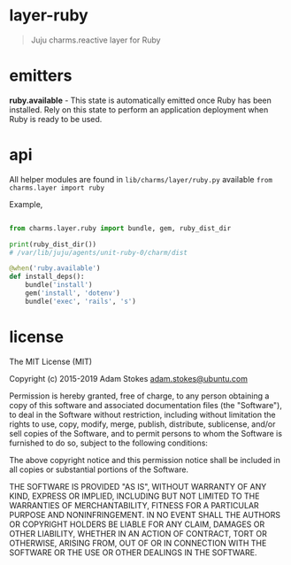 # layer-ruby
> Juju charms.reactive layer for Ruby

# emitters

**ruby.available** - This state is automatically emitted once Ruby has been
installed. Rely on this state to perform an application deployment when Ruby
is ready to be used.

# api

All helper modules are found in `lib/charms/layer/ruby.py` available `from charms.layer import ruby`

Example,

```python

from charms.layer.ruby import bundle, gem, ruby_dist_dir

print(ruby_dist_dir())
# /var/lib/juju/agents/unit-ruby-0/charm/dist

@when('ruby.available')
def install_deps():
    bundle('install')
    gem('install', 'dotenv')
    bundle('exec', 'rails', 's')

```

# license

The MIT License (MIT)

Copyright (c) 2015-2019 Adam Stokes <adam.stokes@ubuntu.com>

Permission is hereby granted, free of charge, to any person obtaining a copy
of this software and associated documentation files (the "Software"), to deal
in the Software without restriction, including without limitation the rights
to use, copy, modify, merge, publish, distribute, sublicense, and/or sell
copies of the Software, and to permit persons to whom the Software is
furnished to do so, subject to the following conditions:

The above copyright notice and this permission notice shall be included in
all copies or substantial portions of the Software.

THE SOFTWARE IS PROVIDED "AS IS", WITHOUT WARRANTY OF ANY KIND, EXPRESS OR
IMPLIED, INCLUDING BUT NOT LIMITED TO THE WARRANTIES OF MERCHANTABILITY,
FITNESS FOR A PARTICULAR PURPOSE AND NONINFRINGEMENT. IN NO EVENT SHALL THE
AUTHORS OR COPYRIGHT HOLDERS BE LIABLE FOR ANY CLAIM, DAMAGES OR OTHER
LIABILITY, WHETHER IN AN ACTION OF CONTRACT, TORT OR OTHERWISE, ARISING FROM,
OUT OF OR IN CONNECTION WITH THE SOFTWARE OR THE USE OR OTHER DEALINGS IN
THE SOFTWARE.
